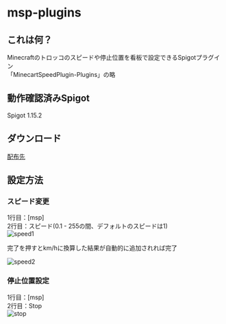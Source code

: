 # msp-plugins
## これは何？
Minecraftのトロッコのスピードや停止位置を看板で設定できるSpigotプラグイン<br>
「MinecartSpeedPlugin-Plugins」の略

## 動作確認済みSpigot
Spigot 1.15.2

## ダウンロード
[配布先](https://github.com/kanasaki15/msp-plugins/releases)

## 設定方法
### スピード変更
1行目：[msp]<br>
2行目：スピード(0.1 - 255の間、デフォルトのスピードは1)<br>
![speed1](https://n7mn.xyz/speed1.png)

完了を押すとkm/hに換算した結果が自動的に追加されれば完了

![speed2](https://n7mn.xyz/speed2.png)

### 停止位置設定
1行目：[msp]<br>
2行目：Stop<br>
![stop](https://n7mn.xyz/stop.png)
